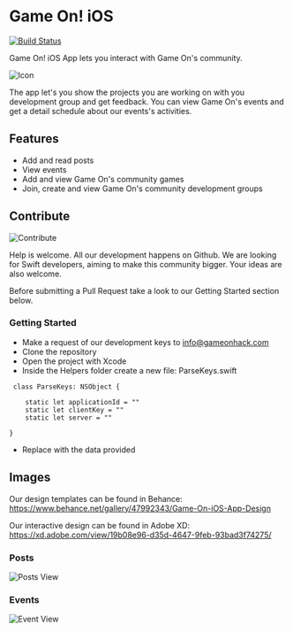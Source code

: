 # Game On! iOS

[![Build Status](https://travis-ci.org/gameonhack/gameon-ios.svg?branch=master)](https://travis-ci.org/gameonhack/gameon-ios)

Game On! iOS App lets you interact with Game On's community.

![Icon](https://mir-s3-cdn-cf.behance.net/team/138/8edafc120645.588b08682581c.png)

 The app let's you show the projects you are working on with you development group and get feedback. You can view Game On's events and get a detail schedule about our events's activities.

## Features

* Add and read posts
* View events
* Add and view Game On's community games
* Join, create and view Game On's community development groups


## Contribute

![Contribute](https://d17oy1vhnax1f7.cloudfront.net/items/40273S1y1J3I2w272j3o/Monsters%20Group.png?v=8e933edb)

Help is welcome. All our development happens on Github.
We are looking for Swift developers, aiming to make this community bigger. Your ideas are also welcome.

 Before submitting a Pull Request take a look to our Getting Started section below.

### Getting Started

* Make a request of our development keys to info@gameonhack.com
* Clone the repository
* Open the project with Xcode
* Inside the Helpers folder create a new file: ParseKeys.swift

```
 class ParseKeys: NSObject {

    static let applicationId = ""
    static let clientKey = ""
    static let server = ""

}
```
* Replace with the data provided

## Images

Our design templates can be found in Behance: https://www.behance.net/gallery/47992343/Game-On-iOS-App-Design

Our interactive design can be found in Adobe XD:
https://xd.adobe.com/view/19b08e96-d35d-4647-9feb-93bad3f74275/

### Posts

![Posts View](https://mir-s3-cdn-cf.behance.net/project_modules/disp/c2e01647992343.588b038bb406d.png)

### Events

![Event View](https://mir-s3-cdn-cf.behance.net/project_modules/disp/d4800447992343.588b038bb2300.png)
